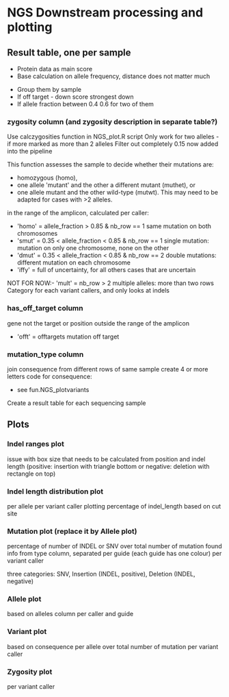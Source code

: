 # NGS Downstream processing and plotting

## Result table, one per sample

- Protein data as main score
- Base calculation on allele frequency, distance does not matter much

* Group them by sample
* If off target - down score strongest down
* If allele fraction between 0.4 0.6 for two of them

### zygosity column (and zygosity description in separate table?)

Use calczygosities function in NGS_plot.R script
Only work for two alleles - if more marked as more than 2 alleles
Filter out completely 0.15 now added into the pipeline

This function assesses the sample to decide whether their mutations are:
- homozygous (homo),
- one allele 'mutant' and the other a different mutant (muthet), or
- one allele mutant and the other wild-type (mutwt).
This may need to be adapted for cases with >2 alleles.

in the range of the amplicon, calculated per caller:
- 'homo' = allele_fraction > 0.85        & nb_row == 1 same mutation on both chromosomes
- 'smut' = 0.35 < allele_fraction < 0.85 & nb_row == 1 single mutation: mutation on only one chromosome, none on the other
- 'dmut' = 0.35 < allele_fraction < 0.85 & nb_row == 2 double mutations: different mutation on each chromosome
- 'iffy' = full of uncertainty, for all others cases that are uncertain

NOT FOR NOW:- 'mult' =                                 nb_row > 2  multiple alleles: more than two rows
Category for each variant callers, and only looks at indels

### has_off_target column

gene not the target or position outside the range of the amplicon
- 'offt' = offtargets                                  mutation off target

### mutation_type column
join consequence from different rows of same sample
create 4 or more letters code for consequence:
- see fun.NGS_plotvariants

Create a result table for each sequencing sample

## Plots

### Indel ranges plot

issue with box size that needs to be calculated from position and indel length (positive: insertion with triangle bottom or negative: deletion with rectangle on top)

### Indel length distribution plot

per allele per variant caller
plotting percentage of indel_length based on cut site

### Mutation plot (replace it by Allele plot)

percentage of number of INDEL or SNV over total number of mutation found
info from type column, separated per guide (each guide has one colour)
per variant caller

three categories: SNV, Insertion (INDEL, positive), Deletion (INDEL, negative)

### Allele plot

based on alleles column per caller and guide

### Variant plot

based on consequence
per allele over total number of mutation
per variant caller

### Zygosity plot

per variant caller
